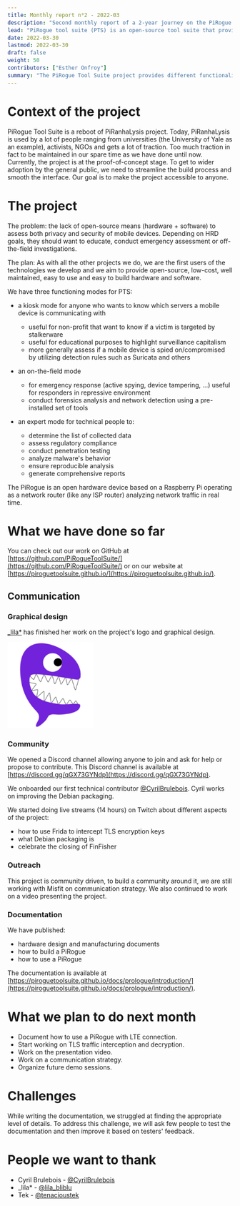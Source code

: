 ```yaml
---
title: Monthly report n⁰2 - 2022-03
description: "Second monthly report of a 2-year journey on the PiRogue Tool Suite project"
lead: "PiRogue tool suite (PTS) is an open-source tool suite that provides a comprehensive mobile forensic and network traffic analysis platform."
date: 2022-03-30
lastmod: 2022-03-30
draft: false
weight: 50
contributors: ["Esther Onfroy"]
summary: "The PiRogue Tool Suite project provides different functionalities depending on needs, from basic checks to in-depth investigations. The project has made significant progress on documentation, community building, and features like TLS decryption."
---
```


# Context of the project
PiRogue Tool Suite is a reboot of PiRanhaLysis project. Today, PiRanhaLysis is used by a lot of people ranging from universities (the University of Yale as an example), activists, NGOs and gets a lot of traction. Too much traction in fact to be maintained in our spare time as we have done until now. Currently, the project is at the proof-of-concept stage. To get to wider adoption by the general public, we need to streamline the build process and smooth the interface. Our goal is to make the project accessible to anyone.

# The project
The problem: the lack of open-source means (hardware + software) to assess both privacy and security of mobile devices. Depending on HRD goals, they should want to educate, conduct emergency assessment or off-the-field investigations.

The plan: As with all the other projects we do, we are the first users of the technologies we develop and we aim to provide open-source, low-cost, well maintained, easy to use and easy to build hardware and software. 

We have three functioning modes for PTS:

- a kiosk mode for anyone who wants to know which servers a mobile device is communicating with
  - useful for non-profit that want to know if a victim is targeted by stalkerware
  - useful for educational purposes to highlight surveillance capitalism
  - more generally assess if a mobile device is spied on/compromised by utilizing detection rules such as Suricata and others

- an on-the-field mode
  - for emergency response (active spying, device tampering, ...) useful for responders in repressive environment
  - conduct forensics analysis and network detection using a pre-installed set of tools

- an expert mode for technical people to:
  - determine the list of collected data
  - assess regulatory compliance
  - conduct penetration testing 
  - analyze malware's behavior
  - ensure reproducible analysis
  - generate comprehensive reports

The PiRogue is an open hardware device based on a Raspberry Pi operating as a network router (like any ISP router) analyzing network traffic in real time. 

# What we have done so far
You can check out our work on GitHub at [https://github.com/PiRogueToolSuite/](https://github.com/PiRogueToolSuite/) or on our website at [https://piroguetoolsuite.github.io/](https://piroguetoolsuite.github.io/).

## Communication

### Graphical design
[_lila*](https://lila.ink/) has finished her work on the project's logo and graphical design.

![PTS final logo](img/logo.png)

### Community
We opened a Discord channel allowing anyone to join and ask for help or propose to contribute. This Discord channel is available at [https://discord.gg/qGX73GYNdp](https://discord.gg/qGX73GYNdp).

We onboarded our first technical contributor [@CyrilBrulebois](https://twitter.com/CyrilBrulebois). Cyril works on improving the Debian packaging.

We started doing live streams (14 hours) on Twitch about different aspects of the project:
* how to use Frida to intercept TLS encryption keys
* what Debian packaging is
* celebrate the closing of FinFisher

### Outreach
This project is community driven, to build a community around it, we are still working with Misfit on communication strategy. We also continued to work on a video presenting the project.

### Documentation
We have published:
* hardware design and manufacturing documents
* how to build a PiRogue
* how to use a PiRogue

The documentation is available at [https://piroguetoolsuite.github.io/docs/prologue/introduction/](https://piroguetoolsuite.github.io/docs/prologue/introduction/).

# What we plan to do next month
- Document how to use a PiRogue with LTE connection.
- Start working on TLS traffic interception and decryption.
- Work on the presentation video.
- Work on a communication strategy.
- Organize future demo sessions.

# Challenges
While writing the documentation, we struggled at finding the appropriate level of details. To address this challenge, we will ask few people to test the documentation and then improve it based on testers' feedback.

# People we want to thank
* Cyril Brulebois - [@CyrilBrulebois](https://twitter.com/CyrilBrulebois)
* _lila* - [@lila_bliblu](https://twitter.com/lila_bliblu)
* Tek - [@tenacioustek](https://twitter.com/tenacioustek)